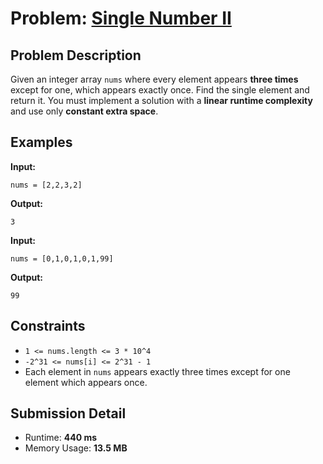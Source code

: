 # Problem: [Single Number II](https://leetcode.com/problems/single-number-ii/description/)

## Problem Description
Given an integer array `nums` where every element appears **three times** except for one, which appears exactly once. Find the single element and return it.
You must implement a solution with a **linear runtime complexity** and use only **constant extra space**.

## Examples
**Input:**
```
nums = [2,2,3,2]
```
**Output:**
```
3
```

**Input:**
```
nums = [0,1,0,1,0,1,99]
```
**Output:**
```
99
```

## Constraints
- `1 <= nums.length <= 3 * 10^4`
- `-2^31 <= nums[i] <= 2^31 - 1`
- Each element in `nums` appears exactly three times except for one element which appears once.

## Submission Detail
- Runtime: **440 ms**
- Memory Usage: **13.5 MB**